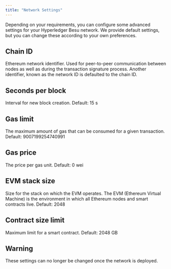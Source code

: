```yaml
---
title: "Network Settings"
---
```


Depending on your requirements, you can configure some advanced settings for
your Hyperledger Besu network. We provide default settings, but you can change
these according to your own preferences.

## Chain ID

Ethereum network identifier. Used for peer-to-peer communication between nodes
as well as during the transaction signature process. Another identifier, known
as the network ID is defaulted to the chain ID.

## Seconds per block

Interval for new block creation. Default: 15 s

## Gas limit

The maximum amount of gas that can be consumed for a given transaction. Default:
9007199254740991

## Gas price

The price per gas unit. Default: 0 wei

## EVM stack size

Size for the stack on which the EVM operates. The EVM (Ethereum Virtual Machine)
is the environment in which all Ethereum nodes and smart contracts live.
Default: 2048

## Contract size limit

Maximum limit for a smart contract. Default: 2048 GB

## Warning

These settings can no longer be changed once the network is deployed.

